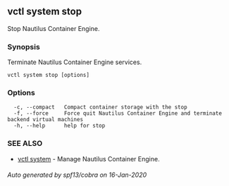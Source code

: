 ## vctl system stop

Stop Nautilus Container Engine.

### Synopsis

Terminate Nautilus Container Engine services.

```
vctl system stop [options]
```

### Options

```
  -c, --compact   Compact container storage with the stop
  -f, --force     Force quit Nautilus Container Engine and terminate backend virtual machines
  -h, --help      help for stop
```

### SEE ALSO

* [vctl system](vctl_system.md)	 - Manage Nautilus Container Engine.

###### Auto generated by spf13/cobra on 16-Jan-2020
